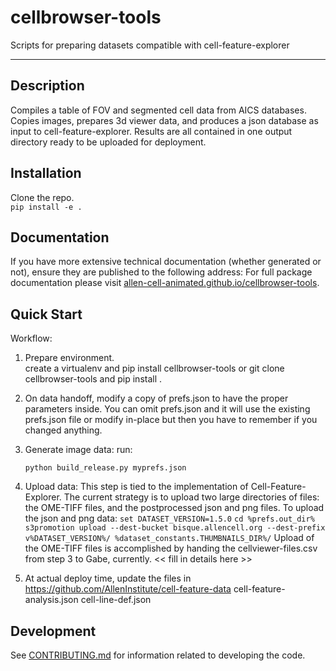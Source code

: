 # cellbrowser-tools

Scripts for preparing datasets compatible with cell-feature-explorer

---

## Description

Compiles a table of FOV and segmented cell data from AICS databases.  
Copies images, prepares 3d viewer data, and produces a json database as input to cell-feature-explorer.
Results are all contained in one output directory ready to be uploaded for deployment.

## Installation

Clone the repo.  
`pip install -e .`

## Documentation

If you have more extensive technical documentation (whether generated or not), ensure they are published to the following address:
For full package documentation please visit
[allen-cell-animated.github.io/cellbrowser-tools](https://allen-cell-animated.github.io/cellbrowser-tools/index.html).

## Quick Start

Workflow:

1. Prepare environment.  
   create a virtualenv and pip install cellbrowser-tools
   or
   git clone cellbrowser-tools and pip install .

2. On data handoff, modify a copy of prefs.json to have the proper parameters inside. You can omit prefs.json and it will use the existing prefs.json file or modify in-place but then you have to remember if you changed anything.

3. Generate image data:
   run:

   ```
   python build_release.py myprefs.json
   ```

4. Upload data: This step is tied to the implementation of Cell-Feature-Explorer. The current strategy is to upload two large directories of files: the OME-TIFF files, and the postprocessed json and png files.
   To upload the json and png data:
   `set DATASET_VERSION=1.5.0`
   `cd %prefs.out_dir%`
   `s3promotion upload --dest-bucket bisque.allencell.org --dest-prefix v%DATASET_VERSION%/ %dataset_constants.THUMBNAILS_DIR%/`
   Upload of the OME-TIFF files is accomplished by handing the cellviewer-files.csv from step 3 to Gabe, currently. << fill in details here >>

5. At actual deploy time, update the files in https://github.com/AllenInstitute/cell-feature-data
   cell-feature-analysis.json
   cell-line-def.json

## Development

See [CONTRIBUTING.md](CONTRIBUTING.md) for information related to developing the code.
